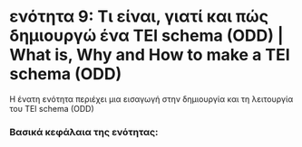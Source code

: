 <h1><h1>ενότητα 9: Τι είναι, γιατί και πώς δημιουργώ ένα TEI schema (ODD) | What is, Why and How to make a TEI schema (ODD)</h1>

<p>Η ένατη ενότητα περιέχει μια εισαγωγή στην δημιουργία και τη λειτουργία του TEI schema (ODD) </p>

 <h3>Βασικά κεφάλαια της ενότητας:</h3>
<ul>
